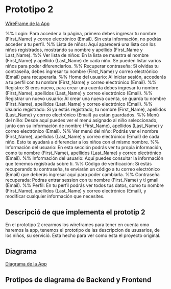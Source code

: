 # Prototipo 2
[WireFrame de la App](wireframe.mermaid)

%% Login: Para acceder a la página, primero debes ingresar tu nombre (First_Name) y correo electrónico (Email). Sin esta información, no podrás acceder a tu perfil.
%% Lista de niños: Aquí aparecerá una lista con los niños registrados, mostrando su nombre y apellido (First_Name y Last_Name).
    %% Ver lista de niños: En la lista se muestra el nombre (First_Name) y apellido (Last_Name) de cada niño. Se pueden listar varios niños para poder diferenciarlos.
%% Recuperar contraseña: Si olvidas tu contraseña, debes ingresar tu nombre (First_Name) y correo electrónico (Email) para recuperarla.
%% Home del usuario: Al iniciar sesión, accederás a tu perfil con tu nombre (First_Name) y correo electrónico (Email).
%% Registro: Si eres nuevo, para crear una cuenta debes ingresar tu nombre (First_Name), apellidos (Last_Name) y correo electrónico (Email).
    %% Registrar un nuevo usuario: Al crear una nueva cuenta, se guarda tu nombre (First_Name), apellidos (Last_Name) y correo electrónico (Email).
    %% Usuario registrado: Si ya estás registrado, tu nombre (First_Name), apellidos (Last_Name) y correo electrónico (Email) ya están guardados.
%% Menú del niño: Desde aquí puedes ver el menú asignado al niño seleccionado, junto con su información de nombre (First_Name), apellidos (Last_Name) y correo electrónico (Email).
    %% Ver menú del niño: Podrás ver el nombre (First_Name), apellidos (Last_Name) y correo electrónico (Email) de cada niño. Esto te ayudará a diferenciar a los niños con el mismo nombre.
%% Información del usuario: En esta sección podrás ver tu propia información, como tu nombre (First_Name), apellidos (Last_Name) y correo electrónico (Email).
    %% Información del usuario: Aquí puedes consultar la información que tenemos registrada sobre ti.
%% Código de verificación: Si estás recuperando tu contraseña, te enviarán un código a tu correo electrónico (Email) que deberás ingresar aquí para poder cambiarla.
    %% Contraseña recuperada: Podras entrar session con tu nombre (First_Name) y tl gmail (Email).
%% Perfil: En tu perfil podrás ver todos tus datos, como tu nombre (First_Name), apellidos (Last_Name) y correo electrónico (Email), y modificar cualquier información que necesites.

## Descripció de que implementa el prototip 2
En el prototipo 2 crearmos los wireframes para tener en cuenta omo haremos la app, tenemos el prototipo de las descripcion de ususarios, de los niños, su servició. Esta hecho para ver como esta el proyecto original.

## Diagrama
[Diagrama de la App](prototipo2_1.mermaid)

##  Protipos de diagrama de Backend y Frontend